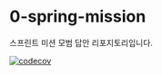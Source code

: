 # 0-spring-mission

스프린트 미션 모범 답안 리포지토리입니다.

[![codecov](https://codecov.io/gh/codeit-bootcamp-spring/0-sprint-mission/branch/s8%2Fadvanced/graph/badge.svg?token=XRIA1GENAM)](https://codecov.io/gh/codeit-bootcamp-spring/0-sprint-mission)